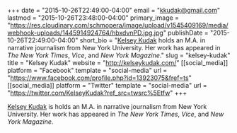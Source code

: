 +++
date = "2015-10-26T22:49:00-04:00"
email = "kkudak@gmail.com"
lastmod = "2015-10-26T23:48:00-04:00"
primary_image = "https://res.cloudinary.com/schmopera/image/upload/v1545409169/media/webhook-uploads/1445914924764/hbxdvnPD.jpg.jpg"
publishDate = "2015-10-26T22:49:00-04:00"
short_bio = "[Kelsey Kudak](http://kelseykudak.com/) holds an M.A. in narrative journalism from New York University. Her work has appeared in *The New York Times*, *Vice*, and *New York Magazine*."
slug = "kelsey-kudak"
title = "Kelsey Kudak"
website = "http://kelseykudak.com/"
[[social_media]]
platform = "Facebook"
template = "social-media"
url = "https://www.facebook.com/profile.php?id=13923075&fref=ts"
[[social_media]]
platform = "Twitter"
template = "social-media"
url = "https://twitter.com/KelseyKudak?ref_src=twsrc%5Etfw"
+++

[Kelsey Kudak](http://kelseykudak.com/) is holds an M.A. in narrative journalism from New York University. Her work has appeared in *The New York Times*, *Vice*, and *New York Magazine*.
